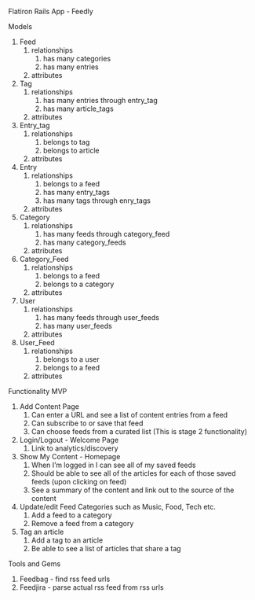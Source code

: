 Flatiron Rails App - Feedly

Models
1. Feed 
    1. relationships
        1.  has many categories
        2. has many entries
    2. attributes
2. Tag
    1. relationships
        1. has many entries through entry_tag
        2. has many article_tags
    2. attributes
3. Entry_tag
    1. relationships
        1. belongs to tag
        2. belongs to article
    2. attributes
4. Entry
    1. relationships
        1. belongs to a feed
        2. has many entry_tags
        3. has many tags through enry_tags
    2. attributes
5. Category
    1. relationships
        1. has many feeds through category_feed
        2. has many category_feeds
    2. attributes
6. Category_Feed
    1. relationships
        1. belongs to a feed
        2. belongs to a category
    2. attributes
7. User
    1. relationships
        1. has many feeds through user_feeds
        2. has many user_feeds
    2. attributes
8. User_Feed
    1. relationships
        1. belongs to a user
        2. belongs to a feed
    2. attributes

Functionality
MVP
1. Add Content Page
    1. Can enter a URL and see a list of content entries from a feed
    2. Can subscribe to or save that feed
    3. Can choose feeds from a curated list (This is stage 2 functionality)
2. Login/Logout - Welcome Page
    1. Link to analytics/discovery
3. Show My Content - Homepage
    1. When I’m logged in I can see all of my saved feeds
    2. Should be able to see all of the articles for each of those saved feeds (upon clicking on feed)
    3. See a summary of the content and link out to the source of the content
4. Update/edit Feed Categories such as Music, Food, Tech etc.
    1. Add a feed to a category
    2. Remove a feed from a category
5. Tag an article
    1. Add a tag to an article
    2. Be able to see a list of articles that share a tag

Tools and Gems
1. Feedbag - find rss feed urls
2. Feedjira - parse actual rss feed from rss urls
